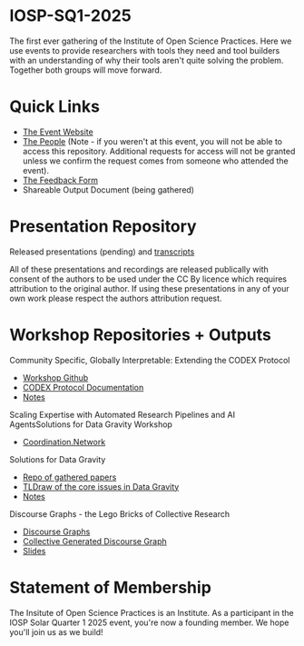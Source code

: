 # IOSP-SQ1-2025
The first ever gathering of the Institute of Open Science Practices. Here we use events to provide researchers with tools they need and tool builders with an understanding of why their tools aren't quite solving the problem. Together both groups will move forward. 

# Quick Links
- [The Event Website](iosp.io)
- [The People](https://docs.google.com/spreadsheets/d/1X1Y10MWGNUWzXAKryOw7ATuC0sDYh1nM5HxBaFWl140/edit?usp=sharing) (Note - if you weren't at this event, you will not be able to access this repository. Additional requests for access will not be granted unless we confirm the request comes from someone who attended the event). 
- [The Feedback Form](https://docs.google.com/forms/d/e/1FAIpQLSfhPp3ahkGrHYwxvepzeyr9Iv3MD1J_cazSmuK_O4b5pEnFUg/viewform?usp=header)
- Shareable Output Document (being gathered)

# Presentation Repository
Released presentations (pending) and [transcripts](https://drive.google.com/drive/folders/17uH6ijdkZlcSVoiMmR_bTvo9HW0jheRT?usp=drive_link)

All of these presentations and recordings are released publically with consent of the authors to be used under the CC By licence which requires attribution to the original author. If using these presentations in any of your own work please respect the authors attribution request. 

# Workshop Repositories + Outputs

Community Specific, Globally Interpretable: Extending the CODEX Protocol
- [Workshop Github](https://github.com/desci-labs/codex-interop-demo?tab=readme-ov-file)
- [CODEX Protocol Documentation](https://codex.desci.com/)
- [Notes](https://docs.google.com/document/d/1yl5d6V-IIeqfVyRPv9967xxn7S2cFYDcXecnzdGYW3s/edit?tab=t.0)
   
Scaling Expertise with Automated Research Pipelines and AI AgentsSolutions for Data Gravity Workshop
- [Coordination.Network](https://www.coordination.network/)

Solutions for Data Gravity
- [Repo of gathered papers](https://drive.google.com/drive/folders/1IveGZGEOTk2dCdKZJmlwG912N3ziDFi4?usp=drive_link)
- [TLDraw of the core issues in Data Gravity](https://www.tldraw.com/f/TQkiqopYx4mqc8mRfxI0R?d=v-1241.1103.9420.8800.page)
- [Notes](https://docs.google.com/document/d/13cpXLKS214wdAONEV0ZynVE843Ej-Mlh_3mnGbhjpVc/edit?tab=t.0)

Discourse Graphs - the Lego Bricks of Collective Research
- [Discourse Graphs](https://oasis-lab.gitbook.io/roamresearch-discourse-graph-extension/fundamentals/what-is-a-discourse-graph)
- [Collective Generated Discourse Graph](https://www.tldraw.com/p/6W-nOsdFiXe9w5v1MPKNP?d=v466.-506.2424.1515.92a5A0paZikXsjlROEalw)
- [Slides](https://roamresearch.com/#/app/akamatsulab/page/cK-kAy6LN )

# Statement of Membership
The Insitute of Open Science Practices is an Institute. As a participant in the IOSP Solar Quarter 1 2025 event, you're now a founding member. We hope you'll join us as we build! 
